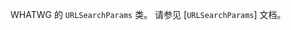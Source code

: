 <!-- YAML
added: v10.0.0
-->

<!-- type=global -->

WHATWG 的 `URLSearchParams` 类。
请参见 [`URLSearchParams`] 文档。


